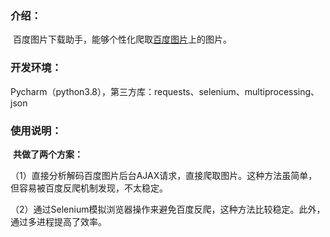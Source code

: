 ### 介绍：

​		百度图片下载助手，能够个性化爬取[百度图片](https://image.baidu.com/)上的图片。

### 开发环境：

​	 	Pycharm（python3.8），第三方库：requests、selenium、multiprocessing、json

### 使用说明：

​		**共做了两个方案：**

（1）直接分析解码百度图片后台AJAX请求，直接爬取图片。这种方法虽简单，但容易被百度反爬机制发现，不太稳定。

（2）通过Selenium模拟浏览器操作来避免百度反爬，这种方法比较稳定。此外，通过多进程提高了效率。

